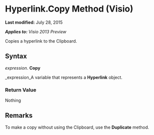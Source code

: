 
# Hyperlink.Copy Method (Visio)

 **Last modified:** July 28, 2015

 _**Applies to:** Visio 2013 Preview_

Copies a hyperlink to the Clipboard.


## Syntax

 _expression_. **Copy**

 _expression_A variable that represents a  **Hyperlink** object.


### Return Value

Nothing


## Remarks

To make a copy without using the Clipboard, use the  **Duplicate** method.

